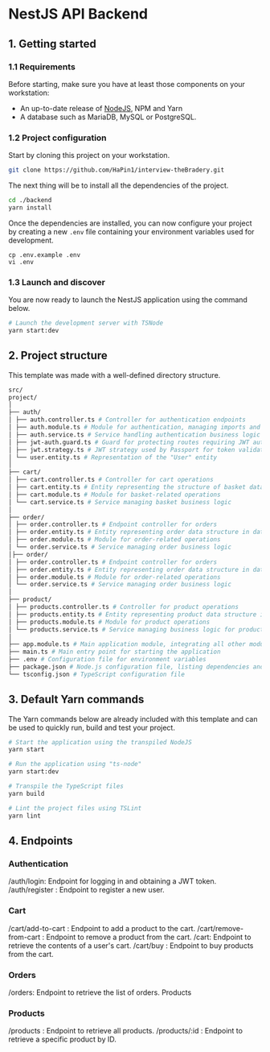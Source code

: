 # NestJS API Backend

## 1. Getting started

### 1.1 Requirements

Before starting, make sure you have at least those components on your workstation:

- An up-to-date release of [NodeJS](https://nodejs.org/), NPM and Yarn
- A database such as MariaDB, MySQL or PostgreSQL.

### 1.2 Project configuration

Start by cloning this project on your workstation.

```sh
git clone https://github.com/HaPin1/interview-theBradery.git
```

The next thing will be to install all the dependencies of the project.

```sh
cd ./backend
yarn install
```

Once the dependencies are installed, you can now configure your project by creating a new `.env` file containing your environment variables used for development.

```
cp .env.example .env
vi .env
```

### 1.3 Launch and discover

You are now ready to launch the NestJS application using the command below.

```sh
# Launch the development server with TSNode
yarn start:dev
```

## 2. Project structure

This template was made with a well-defined directory structure.

```sh
src/
project/
│
├── auth/
│ ├── auth.controller.ts # Controller for authentication endpoints
│ ├── auth.module.ts # Module for authentication, managing imports and authentication-related dependencies
│ ├── auth.service.ts # Service handling authentication business logic
│ ├── jwt-auth.guard.ts # Guard for protecting routes requiring JWT authentication
│ ├── jwt.strategy.ts # JWT strategy used by Passport for token validation
│ └── user.entity.ts # Representation of the "User" entity
│
├── cart/
│ ├── cart.controller.ts # Controller for cart operations
│ ├── cart.entity.ts # Entity representing the structure of basket data in database
│ ├── cart.module.ts # Module for basket-related operations
│ └── cart.service.ts # Service managing basket business logic
│
├── order/
│ ├── order.controller.ts # Endpoint controller for orders
│ ├── order.entity.ts # Entity representing order data structure in database
│ ├── order.module.ts # Module for order-related operations
│ └── order.service.ts # Service managing order business logic
│├── order/
│ ├── order.controller.ts # Endpoint controller for orders
│ ├── order.entity.ts # Entity representing order data structure in database
│ ├── order.module.ts # Module for order-related operations
│ └── order.service.ts # Service managing order business logic
│
├── product/
│ ├── products.controller.ts # Controller for product operations
│ ├── products.entity.ts # Entity representing product data structure in database
│ ├── products.module.ts # Module for product operations
│ └── products.service.ts # Service managing business logic for product-related operations
│
├── app.module.ts # Main application module, integrating all other modules
├── main.ts # Main entry point for starting the application
├── .env # Configuration file for environment variables
├── package.json # Node.js configuration file, listing dependencies and scripts to run the application
└── tsconfig.json # TypeScript configuration file
```

## 3. Default Yarn commands

The Yarn commands below are already included with this template and can be used to quickly run, build and test your project.

```sh
# Start the application using the transpiled NodeJS
yarn start

# Run the application using "ts-node"
yarn start:dev

# Transpile the TypeScript files
yarn build

# Lint the project files using TSLint
yarn lint

```

## 4. Endpoints

### Authentication

/auth/login: Endpoint for logging in and obtaining a JWT token.
/auth/register : Endpoint to register a new user.

### Cart

/cart/add-to-cart : Endpoint to add a product to the cart.
/cart/remove-from-cart : Endpoint to remove a product from the cart.
/cart: Endpoint to retrieve the contents of a user's cart.
/cart/buy : Endpoint to buy products from the cart.

### Orders

/orders: Endpoint to retrieve the list of orders.
Products

### Products

/products : Endpoint to retrieve all products.
/products/:id : Endpoint to retrieve a specific product by ID.
